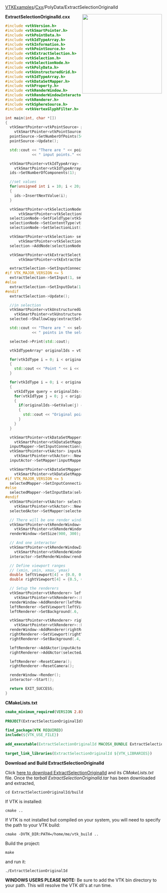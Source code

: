 [VTKExamples](/home/)/[Cxx](/Cxx)/PolyData/ExtractSelectionOriginalId

<img align="right" src="https://github.com/lorensen/VTKExamples/blob/gh-pages/Testing/Baseline/PolyData/TestExtractSelectionOriginalId.png?raw=true" width="256" />

**ExtractSelectionOriginalId.cxx**
```c++
#include <vtkVersion.h>
#include <vtkSmartPointer.h>
#include <vtkPointData.h>
#include <vtkIdTypeArray.h>
#include <vtkInformation.h>
#include <vtkPointSource.h>
#include <vtkExtractSelection.h>
#include <vtkSelection.h>
#include <vtkSelectionNode.h>
#include <vtkPolyData.h>
#include <vtkUnstructuredGrid.h>
#include <vtkIdTypeArray.h>
#include <vtkDataSetMapper.h>
#include <vtkProperty.h>
#include <vtkRenderWindow.h>
#include <vtkRenderWindowInteractor.h>
#include <vtkRenderer.h>
#include <vtkSphereSource.h>
#include <vtkVertexGlyphFilter.h>

int main(int, char *[])
{
  vtkSmartPointer<vtkPointSource> pointSource =
    vtkSmartPointer<vtkPointSource>::New();
  pointSource->SetNumberOfPoints(50);
  pointSource->Update();

  std::cout << "There are " << pointSource->GetOutput()->GetNumberOfPoints()
            << " input points." << std::endl;

  vtkSmartPointer<vtkIdTypeArray> ids =
    vtkSmartPointer<vtkIdTypeArray>::New();
  ids->SetNumberOfComponents(1);

  //set values
  for(unsigned int i = 10; i < 20; i++)
  {
    ids->InsertNextValue(i);
  }

  vtkSmartPointer<vtkSelectionNode> selectionNode =
      vtkSmartPointer<vtkSelectionNode>::New();
  selectionNode->SetFieldType(vtkSelectionNode::POINT);
  selectionNode->SetContentType(vtkSelectionNode::INDICES);
  selectionNode->SetSelectionList(ids);

  vtkSmartPointer<vtkSelection> selection =
      vtkSmartPointer<vtkSelection>::New();
  selection->AddNode(selectionNode);

  vtkSmartPointer<vtkExtractSelection> extractSelection =
      vtkSmartPointer<vtkExtractSelection>::New();

  extractSelection->SetInputConnection(0, pointSource->GetOutputPort());
#if VTK_MAJOR_VERSION <= 5
  extractSelection->SetInput(1, selection);
#else
  extractSelection->SetInputData(1, selection);
#endif
  extractSelection->Update();

  //in selection
  vtkSmartPointer<vtkUnstructuredGrid> selected =
    vtkSmartPointer<vtkUnstructuredGrid>::New();
  selected->ShallowCopy(extractSelection->GetOutput());

  std::cout << "There are " << selected->GetNumberOfPoints()
            << " points in the selection." << std::endl;

  selected->Print(std::cout);

  vtkIdTypeArray* originalIds = vtkIdTypeArray::SafeDownCast(selected->GetPointData()->GetArray("vtkOriginalPointIds"));

  for(vtkIdType i = 0; i < originalIds->GetNumberOfTuples(); i++)
  {
    std::cout << "Point " << i << " was originally point " << originalIds->GetValue(i) << std::endl;
  }

  for(vtkIdType i = 0; i < originalIds->GetNumberOfTuples(); i++)
  {
    vtkIdType query = originalIds->GetValue(i);
    for(vtkIdType j = 0; j < originalIds->GetNumberOfTuples(); j++)
    {
      if(originalIds->GetValue(j) == query)
      {
        std::cout << "Original point " << query << " is now " << j << std::endl;
      }
    }
  }

  vtkSmartPointer<vtkDataSetMapper> inputMapper =
    vtkSmartPointer<vtkDataSetMapper>::New();
  inputMapper->SetInputConnection(pointSource->GetOutputPort());
  vtkSmartPointer<vtkActor> inputActor =
    vtkSmartPointer<vtkActor>::New();
  inputActor->SetMapper(inputMapper);

  vtkSmartPointer<vtkDataSetMapper> selectedMapper =
    vtkSmartPointer<vtkDataSetMapper>::New();
#if VTK_MAJOR_VERSION <= 5
  selectedMapper->SetInputConnection(selected->GetProducerPort());
#else
  selectedMapper->SetInputData(selected);
#endif
  vtkSmartPointer<vtkActor> selectedActor =
    vtkSmartPointer<vtkActor>::New();
  selectedActor->SetMapper(selectedMapper);

  // There will be one render window
  vtkSmartPointer<vtkRenderWindow> renderWindow =
    vtkSmartPointer<vtkRenderWindow>::New();
  renderWindow->SetSize(900, 300);

  // And one interactor
  vtkSmartPointer<vtkRenderWindowInteractor> interactor =
    vtkSmartPointer<vtkRenderWindowInteractor>::New();
  interactor->SetRenderWindow(renderWindow);

  // Define viewport ranges
  // (xmin, ymin, xmax, ymax)
  double leftViewport[4] = {0.0, 0.0, 0.5, 1.0};
  double rightViewport[4] = {0.5, 0.0, 1.0, 1.0};

  // Setup the renderers
  vtkSmartPointer<vtkRenderer> leftRenderer =
    vtkSmartPointer<vtkRenderer>::New();
  renderWindow->AddRenderer(leftRenderer);
  leftRenderer->SetViewport(leftViewport);
  leftRenderer->SetBackground(.6, .5, .4);

  vtkSmartPointer<vtkRenderer> rightRenderer =
    vtkSmartPointer<vtkRenderer>::New();
  renderWindow->AddRenderer(rightRenderer);
  rightRenderer->SetViewport(rightViewport);
  rightRenderer->SetBackground(.4, .5, .6);

  leftRenderer->AddActor(inputActor);
  rightRenderer->AddActor(selectedActor);

  leftRenderer->ResetCamera();
  rightRenderer->ResetCamera();

  renderWindow->Render();
  interactor->Start();

  return EXIT_SUCCESS;
}
```
**CMakeLists.txt**
```cmake
cmake_minimum_required(VERSION 2.8)
 
PROJECT(ExtractSelectionOriginalId)
 
find_package(VTK REQUIRED)
include(${VTK_USE_FILE})
 
add_executable(ExtractSelectionOriginalId MACOSX_BUNDLE ExtractSelectionOriginalId.cxx)
 
target_link_libraries(ExtractSelectionOriginalId ${VTK_LIBRARIES})
```

**Download and Build ExtractSelectionOriginalId**

Click [here to download ExtractSelectionOriginalId](https://github.com/lorensen/VTKWikiExamplesTarballs/raw/master/ExtractSelectionOriginalId.tar) and its *CMakeLists.txt* file.
Once the *tarball ExtractSelectionOriginalId.tar* has been downloaded and extracted,
```
cd ExtractSelectionOriginalId/build 
```
If VTK is installed:
```
cmake ..
```
If VTK is not installed but compiled on your system, you will need to specify the path to your VTK build:
```
cmake -DVTK_DIR:PATH=/home/me/vtk_build ..
```
Build the project:
```
make
```
and run it:
```
./ExtractSelectionOriginalId
```
**WINDOWS USERS PLEASE NOTE:** Be sure to add the VTK bin directory to your path. This will resolve the VTK dll's at run time.

